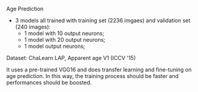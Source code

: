 Age Prediction

* 3 models all trained with training set (2236 imgaes) and validation set (240 images):
  - 1 model with 10 output neurons;
  - 1 model with 20 output neurons;
  - 1 model output neurons;
  
Dataset:
ChaLearn LAP, Apparent age V1 (ICCV '15)

It uses a pre-trained VGG16 and does transfer learning and fine-tuning on age prediction. In this way, the training process should be faster and performances should be boosted. 

